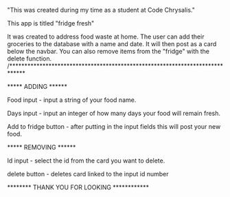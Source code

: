 "This was created during my time as a student at Code Chrysalis."

This app is titled "fridge fresh"

It was created to address food waste at home. The user can add their groceries to
the database with a name and date. It will then post as a card below the navbar. 
You can also remove items from the "fridge" with the delete function. 
/*****************************************************************************

***** ADDING ******

Food input - input a string of your food name.

Days input - input an integer of how many days your food will remain fresh. 

Add to fridge button - after putting in the input fields this will post your new food.

***** REMOVING ******

Id input - select the id from the card you want to delete.

delete button - deletes card linked to the input id number


******** THANK YOU FOR LOOKING ************